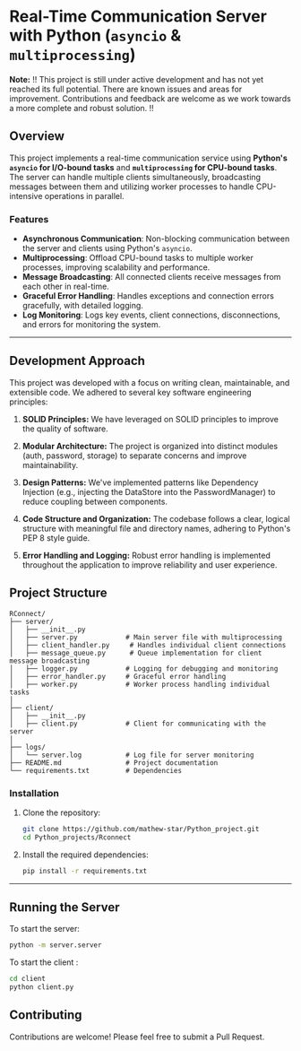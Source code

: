 # Real-Time Communication Server with Python (`asyncio` & `multiprocessing`)

**Note:** !!  This project is still under active development and has not yet reached its full potential. There are known issues and areas for improvement. Contributions and feedback are welcome as we work towards a more complete and robust solution. !!


## Overview

This project implements a real-time communication service using **Python's `asyncio` for I/O-bound tasks** and **`multiprocessing` for CPU-bound tasks**. The server can handle multiple clients simultaneously, broadcasting messages between them and utilizing worker processes to handle CPU-intensive operations in parallel.

### Features

- **Asynchronous Communication**: Non-blocking communication between the server and clients using Python's `asyncio`.
- **Multiprocessing**: Offload CPU-bound tasks to multiple worker processes, improving scalability and performance.
- **Message Broadcasting**: All connected clients receive messages from each other in real-time.
- **Graceful Error Handling**: Handles exceptions and connection errors gracefully, with detailed logging.
- **Log Monitoring**: Logs key events, client connections, disconnections, and errors for monitoring the system.

---




## Development Approach

This project was developed with a focus on writing clean, maintainable, and extensible code. We adhered to several key software engineering principles:

1. **SOLID Principles:** We have leveraged on SOLID principles to improve the quality of software.

2. **Modular Architecture:** The project is organized into distinct modules (auth, password, storage) to separate concerns and improve maintainability.

3. **Design Patterns:** We've implemented patterns like Dependency Injection (e.g., injecting the DataStore into the PasswordManager) to reduce coupling between components.

4. **Code Structure and Organization:** The codebase follows a clear, logical structure with meaningful file and directory names, adhering to Python's PEP 8 style guide.

5. **Error Handling and Logging:** Robust error handling is implemented throughout the application to improve reliability and user experience.

## Project Structure

```
RConnect/
├── server/
│   ├── __init__.py
│   ├── server.py            # Main server file with multiprocessing
│   ├── client_handler.py     # Handles individual client connections
│   ├── message_queue.py      # Queue implementation for client message broadcasting
│   ├── logger.py            # Logging for debugging and monitoring
│   ├── error_handler.py     # Graceful error handling
│   ├── worker.py            # Worker process handling individual tasks
│
├── client/
│   ├── __init__.py
│   ├── client.py            # Client for communicating with the server
│
├── logs/
│   └── server.log           # Log file for server monitoring
├── README.md                # Project documentation
└── requirements.txt         # Dependencies

```


### Installation

1. Clone the repository:
    ```bash
    git clone https://github.com/mathew-star/Python_project.git
    cd Python_projects/Rconnect
    ```

2. Install the required dependencies:
    ```bash
    pip install -r requirements.txt
    ```



---

## Running the Server

To start the server:

```bash
python -m server.server
```

To start the client :

```bash
cd client
python client.py
```


## Contributing

Contributions are welcome! Please feel free to submit a Pull Request.